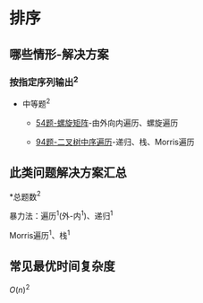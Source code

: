 # 排序

## 哪些情形-解决方案

### 按指定序列输出$^2$

+ 中等题$^2$

  + [54题-螺旋矩阵]-由外向内遍历、螺旋遍历

  + [94题-二叉树中序遍历]-递归、栈、Morris遍历

## 此类问题解决方案汇总

\*总题数$^2$

暴力法：遍历$^1$(外-内$^1$)、递归$^1$

Morris遍历$^1$、栈$^1$

## 常见最优时间复杂度

$O(n)^2$

<!-- 题目链接 -->
[54题-螺旋矩阵]:54-SpiralMatrix.md
[94题-二叉树中序遍历]:94-BinaryTreeInorderTraversal.md
